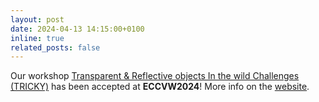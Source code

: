 ```yaml
---
layout: post
date: 2024-04-13 14:15:00+0100
inline: true
related_posts: false
---
```


Our workshop <a href=''>Transparent & Reflective objects In the wild Challenges (TRICKY)</a> has been accepted at <b>ECCVW2024</b>! More info on the <a href='https://sites.google.com/view/eccv24-tricky-workshop/'>website</a>.